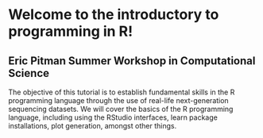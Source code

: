 # Welcome to the introductory to programming in R! 
## Eric Pitman Summer Workshop in Computational Science
The objective of this tutorial  is to establish fundamental skills in the R programming language through
the use of real-life next-generation sequencing datasets. We will cover the basics of the R programming language,
including using the RStudio interfaces, learn package installations, plot generation, amongst other things.

```{tableofcontents}
```
